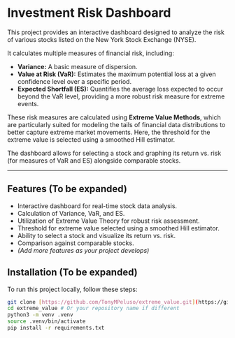 # Investment Risk Dashboard

This project provides an interactive dashboard designed to analyze the risk of various stocks listed on the New York Stock Exchange (NYSE).

It calculates multiple measures of financial risk, including:
* **Variance:** A basic measure of dispersion.
* **Value at Risk (VaR):** Estimates the maximum potential loss at a given confidence level over a specific period.
* **Expected Shortfall (ES):** Quantifies the average loss expected to occur beyond the VaR level, providing a more robust risk measure for extreme events.

These risk measures are calculated using **Extreme Value Methods**, which are particularly suited for modeling the tails of financial data distributions to better capture extreme market movements. Here, the threshold for the extreme value is selected using a smoothed Hill estimator.

The dashboard allows for selecting a stock and graphing its return vs. risk (for measures of VaR and ES) alongside comparable stocks.

---

## Features (To be expanded)
* Interactive dashboard for real-time stock data analysis.
* Calculation of Variance, VaR, and ES.
* Utilization of Extreme Value Theory for robust risk assessment.
* Threshold for extreme value selected using a smoothed Hill estimator.
* Ability to select a stock and visualize its return vs. risk.
* Comparison against comparable stocks.
* *(Add more features as your project develops)*

## Installation (To be expanded)

To run this project locally, follow these steps:
```bash
git clone [https://github.com/TonyMPeluso/extreme_value.git](https://github.com/TonyMPeluso/extreme_value.git)
cd extreme_value # Or your repository name if different
python3 -m venv .venv
source .venv/bin/activate
pip install -r requirements.txt
